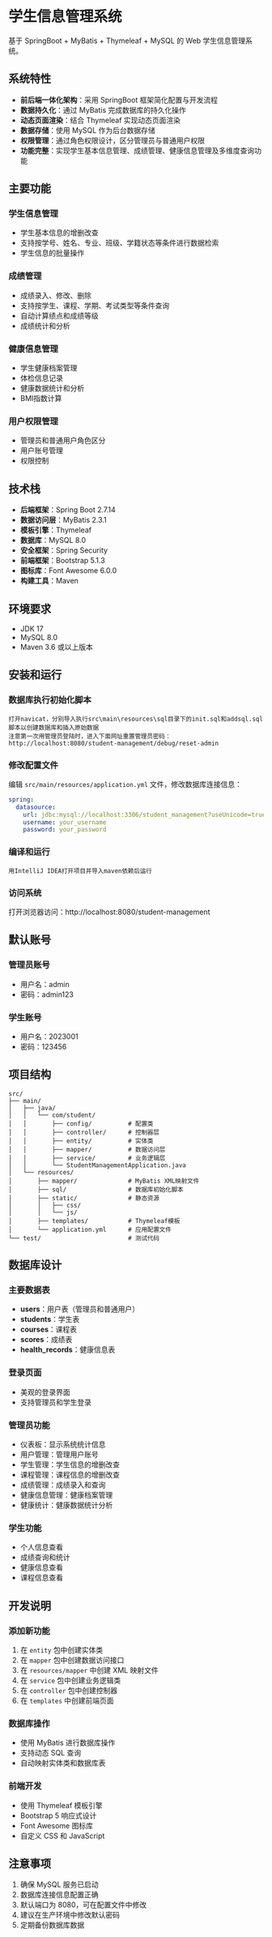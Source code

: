 # 学生信息管理系统

基于 SpringBoot + MyBatis + Thymeleaf + MySQL 的 Web 学生信息管理系统。

## 系统特性

- **前后端一体化架构**：采用 SpringBoot 框架简化配置与开发流程
- **数据持久化**：通过 MyBatis 完成数据库的持久化操作
- **动态页面渲染**：结合 Thymeleaf 实现动态页面渲染
- **数据存储**：使用 MySQL 作为后台数据存储
- **权限管理**：通过角色权限设计，区分管理员与普通用户权限
- **功能完整**：实现学生基本信息管理、成绩管理、健康信息管理及多维度查询功能

## 主要功能

### 学生信息管理
- 学生基本信息的增删改查
- 支持按学号、姓名、专业、班级、学籍状态等条件进行数据检索
- 学生信息的批量操作

### 成绩管理
- 成绩录入、修改、删除
- 支持按学生、课程、学期、考试类型等条件查询
- 自动计算绩点和成绩等级
- 成绩统计和分析

### 健康信息管理
- 学生健康档案管理
- 体检信息记录
- 健康数据统计和分析
- BMI指数计算

### 用户权限管理
- 管理员和普通用户角色区分
- 用户账号管理
- 权限控制

## 技术栈

- **后端框架**：Spring Boot 2.7.14
- **数据访问层**：MyBatis 2.3.1
- **模板引擎**：Thymeleaf
- **数据库**：MySQL 8.0
- **安全框架**：Spring Security
- **前端框架**：Bootstrap 5.1.3
- **图标库**：Font Awesome 6.0.0
- **构建工具**：Maven

## 环境要求

- JDK 17 
- MySQL 8.0 
- Maven 3.6 或以上版本

## 安装和运行


### 数据库执行初始化脚本
```text
打开navicat，分别导入执行src\main\resources\sql目录下的init.sql和addsql.sql脚本以创建数据库和插入原始数据
注意第一次用管理员登陆时，进入下面网址重置管理员密码：http://localhost:8080/student-management/debug/reset-admin
```

### 修改配置文件
编辑 `src/main/resources/application.yml` 文件，修改数据库连接信息：
```yaml
spring:
  datasource:
    url: jdbc:mysql://localhost:3306/student_management?useUnicode=true&characterEncoding=utf8&useSSL=false&serverTimezone=Asia/Shanghai&allowPublicKeyRetrieval=true
    username: your_username
    password: your_password
```

###  编译和运行
```text
用IntelliJ IDEA打开项目并导入maven依赖后运行

```

###  访问系统
打开浏览器访问：http://localhost:8080/student-management

## 默认账号

### 管理员账号
- 用户名：admin
- 密码：admin123

### 学生账号
- 用户名：2023001
- 密码：123456

## 项目结构

```
src/
├── main/
│   ├── java/
│   │   └── com/student/
│   │       ├── config/          # 配置类
│   │       ├── controller/      # 控制器层
│   │       ├── entity/          # 实体类
│   │       ├── mapper/          # 数据访问层
│   │       ├── service/         # 业务逻辑层
│   │       └── StudentManagementApplication.java
│   └── resources/
│       ├── mapper/              # MyBatis XML映射文件
│       ├── sql/                 # 数据库初始化脚本
│       ├── static/              # 静态资源
│       │   ├── css/
│       │   └── js/
│       ├── templates/           # Thymeleaf模板
│       └── application.yml      # 应用配置文件
└── test/                        # 测试代码
```

## 数据库设计

### 主要数据表
- **users**：用户表（管理员和普通用户）
- **students**：学生表
- **courses**：课程表
- **scores**：成绩表
- **health_records**：健康信息表


### 登录页面
- 美观的登录界面
- 支持管理员和学生登录

### 管理员功能
- 仪表板：显示系统统计信息
- 用户管理：管理用户账号
- 学生管理：学生信息的增删改查
- 课程管理：课程信息的增删改查
- 成绩管理：成绩录入和查询
- 健康信息管理：健康档案管理
- 健康统计：健康数据统计分析

### 学生功能
- 个人信息查看
- 成绩查询和统计
- 健康信息查看
- 课程信息查看

## 开发说明

### 添加新功能
1. 在 `entity` 包中创建实体类
2. 在 `mapper` 包中创建数据访问接口
3. 在 `resources/mapper` 中创建 XML 映射文件
4. 在 `service` 包中创建业务逻辑类
5. 在 `controller` 包中创建控制器
6. 在 `templates` 中创建前端页面

### 数据库操作
- 使用 MyBatis 进行数据库操作
- 支持动态 SQL 查询
- 自动映射实体类和数据库表

### 前端开发
- 使用 Thymeleaf 模板引擎
- Bootstrap 5 响应式设计
- Font Awesome 图标库
- 自定义 CSS 和 JavaScript

## 注意事项

1. 确保 MySQL 服务已启动
2. 数据库连接信息配置正确
3. 默认端口为 8080，可在配置文件中修改
4. 建议在生产环境中修改默认密码
5. 定期备份数据库数据



